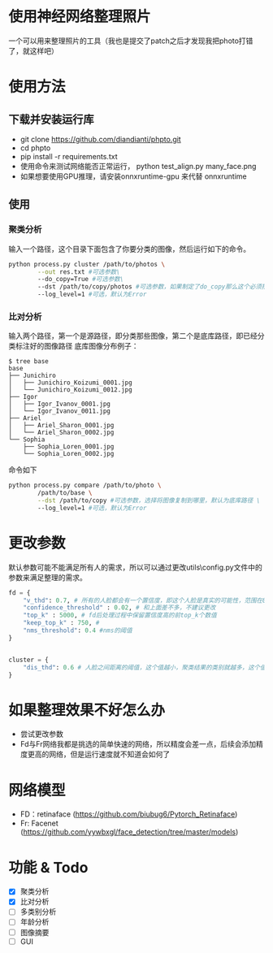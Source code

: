 # 使用神经网络整理照片

一个可以用来整理照片的工具（我也是提交了patch之后才发现我把photo打错了，就这样吧）


# 使用方法
## 下载并安装运行库
- git clone https://github.com/diandianti/phpto.git
- cd phpto
- pip install -r requirements.txt
- 使用命令来测试网络能否正常运行， python test_align.py many_face.png
- 如果想要使用GPU推理，请安装onnxruntime-gpu 来代替 onnxruntime

## 使用
### 聚类分析
输入一个路径，这个目录下面包含了你要分类的图像，然后运行如下的命令。
```bash
python process.py cluster /path/to/photos \
        --out res.txt #可选参数\
        --do_copy=True #可选参数\
        --dst /path/to/copy/photos #可选参数，如果制定了do_copy那么这个必须指定\
        --log_level=1 #可选，默认为Error
```
### 比对分析
输入两个路径，第一个是源路径，即分类那些图像，第二个是底库路径，即已经分类标注好的图像路径
底库图像分布例子：
```
$ tree base
base
├── Junichiro
│   ├── Junichiro_Koizumi_0001.jpg
│   └── Junichiro_Koizumi_0012.jpg
├── Igor
│   ├── Igor_Ivanov_0001.jpg
│   └── Igor_Ivanov_0011.jpg
├── Ariel
│   ├── Ariel_Sharon_0001.jpg
│   └── Ariel_Sharon_0002.jpg
└── Sophia
    ├── Sophia_Loren_0001.jpg
    └── Sophia_Loren_0002.jpg
```

命令如下
```bash
python process.py compare /path/to/photo \
        /path/to/base \
        --dst /path/to/copy #可选参数，选择将图像复制到哪里，默认为底库路径 \
        --log_level=1 #可选，默认为Error
```


# 更改参数
默认参数可能不能满足所有人的需求，所以可以通过更改utils\config.py文件中的参数来满足整理的需求。

```python
fd = {
    "v_thd": 0.7, # 所有的人脸都会有一个置信度，即这个人脸是真实的可能性，范围在0-1， 这个值越大识别到的人脸越少，这个值越小，识别的人脸越多（可能会混进不是人脸的东西）
    "confidence_threshold" : 0.02, # 和上面差不多，不建议更改
    "top_k" : 5000, # fd后处理过程中保留置信度高的前top_k个数值
    "keep_top_k" : 750, #
    "nms_threshold": 0.4 #nms的阈值
}


cluster = {
    "dis_thd": 0.6 # 人脸之间距离的阈值，这个值越小，聚类结果的类别就越多，这个值越大，结果类别就越少
}
```

# 如果整理效果不好怎么办
- 尝试更改参数
- Fd与Fr网络我都是挑选的简单快速的网络，所以精度会差一点，后续会添加精度更高的网络，但是运行速度就不知道会如何了

# 网络模型
- FD：retinaface (https://github.com/biubug6/Pytorch_Retinaface)
- Fr: Facenet (https://github.com/yywbxgl/face_detection/tree/master/models)

# 功能 & Todo
- [x] 聚类分析
- [x] 比对分析
- [ ] 多类别分析
- [ ] 年龄分析
- [ ] 图像摘要
- [ ] GUI

